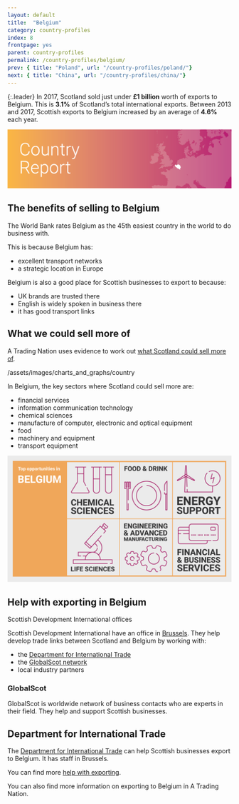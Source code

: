 ```yaml
---
layout: default
title:  "Belgium"
category: country-profiles
index: 8
frontpage: yes
parent: country-profiles
permalink: /country-profiles/belgium/
prev: { title: "Poland", url: "/country-profiles/poland/"}
next: { title: "China", url: "/country-profiles/china/"}
---
```


{:.leader}
In 2017, Scotland sold just under **£1 billion** worth of exports to Belgium. This is **3.1%** of Scotland’s total international exports. Between 2013 and 2017, Scottish exports to Belgium increased by an average of **4.6%** each year.

![An image of Belgium outlined on a map](/assets/images/country_maps/08-Belgium.png)

## The benefits of selling to Belgium

The World Bank rates Belgium as the 45th easiest country in the world to do business with.

This is because Belgium has:

* excellent transport networks
* a strategic location in Europe

Belgium is also a good place for Scottish businesses to export to because:

* UK brands are trusted there
* English is widely spoken in business there
* it has good transport links

## What we could sell more of
A Trading Nation uses evidence to work out [what Scotland could sell more of](https://tradingnation.mygov.scot/what-people-are-buying/).

/assets/images/charts_and_graphs/country

In Belgium, the key sectors where Scotland could sell more are:

* financial services
* information communication technology
* chemical sciences
* manufacture of computer, electronic and optical equipment
* food
* machinery and equipment
* transport equipment

![An infographic of top opportunities in Belgium](/assets/images/country_infographics/08-Belgium-top-opportunities.png)

## Help with exporting in Belgium

Scottish Development International offices

Scottish Development International have an office in [Brussels](https://www.sdi.co.uk/about-sdi/global-offices/europe-middle-east-and-africa/belgium-brussels). They help develop trade links between Scotland and Belgium by working with:

* the [Department for International Trade](https://www.gov.uk/government/organisations/department-for-international-trade)
* the [GlobalScot network](https://www.globalscot.com/)
* local industry partners


### GlobalScot

GlobalScot is worldwide network of business contacts who are experts in their field. They help and support Scottish businesses.


## Department for International Trade

The [Department for International Trade](https://www.gov.uk/government/publications/exporting-to-belgium/exporting-to-belgium) can help Scottish businesses export to Belgium. It has staff in Brussels.


You can find more [help with exporting](https://tradingnation.mygov.scot/help-for-businesses/).


You can also find more information on exporting to Belgium in A Trading Nation.
